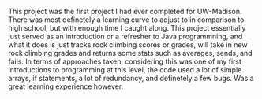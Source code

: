 This project was the first project I had ever completed for UW-Madison. There was most definetely a learning curve to adjust to in comparison to high school, but with enough time I caught along. This project essentially just served as an introduction or a refresher to Java programmning, and what it does is just tracks rock climbing scores or grades, will take in new rock climbing grades and returns some stats such as averages, sends, and fails. In terms of approaches taken, considering this was one of my first introductions to programming at this level, the code used a lot of simple arrays, if statements, a lot of redundancy, and definetely a few bugs. Was a great learning experience however.

